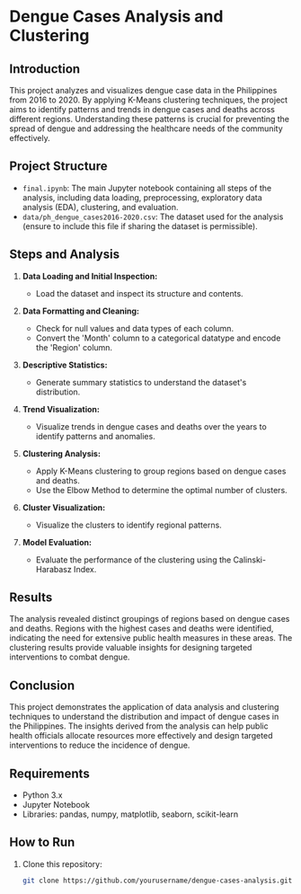 # Dengue Cases Analysis and Clustering

## Introduction
This project analyzes and visualizes dengue case data in the Philippines from 2016 to 2020. By applying K-Means clustering techniques, the project aims to identify patterns and trends in dengue cases and deaths across different regions. Understanding these patterns is crucial for preventing the spread of dengue and addressing the healthcare needs of the community effectively.

## Project Structure
- `final.ipynb`: The main Jupyter notebook containing all steps of the analysis, including data loading, preprocessing, exploratory data analysis (EDA), clustering, and evaluation.
- `data/ph_dengue_cases2016-2020.csv`: The dataset used for the analysis (ensure to include this file if sharing the dataset is permissible).

## Steps and Analysis
1. **Data Loading and Initial Inspection:**
   - Load the dataset and inspect its structure and contents.

2. **Data Formatting and Cleaning:**
   - Check for null values and data types of each column.
   - Convert the 'Month' column to a categorical datatype and encode the 'Region' column.

3. **Descriptive Statistics:**
   - Generate summary statistics to understand the dataset's distribution.

4. **Trend Visualization:**
   - Visualize trends in dengue cases and deaths over the years to identify patterns and anomalies.

5. **Clustering Analysis:**
   - Apply K-Means clustering to group regions based on dengue cases and deaths.
   - Use the Elbow Method to determine the optimal number of clusters.

6. **Cluster Visualization:**
   - Visualize the clusters to identify regional patterns.

7. **Model Evaluation:**
   - Evaluate the performance of the clustering using the Calinski-Harabasz Index.

## Results
The analysis revealed distinct groupings of regions based on dengue cases and deaths. Regions with the highest cases and deaths were identified, indicating the need for extensive public health measures in these areas. The clustering results provide valuable insights for designing targeted interventions to combat dengue.

## Conclusion
This project demonstrates the application of data analysis and clustering techniques to understand the distribution and impact of dengue cases in the Philippines. The insights derived from the analysis can help public health officials allocate resources more effectively and design targeted interventions to reduce the incidence of dengue.

## Requirements
- Python 3.x
- Jupyter Notebook
- Libraries: pandas, numpy, matplotlib, seaborn, scikit-learn

## How to Run
1. Clone this repository:
   ```bash
   git clone https://github.com/yourusername/dengue-cases-analysis.git
